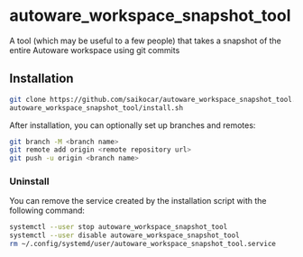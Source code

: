 # autoware_workspace_snapshot_tool

A tool (which may be useful to a few people) that takes a snapshot of the entire Autoware workspace using git commits

## Installation

```bash
git clone https://github.com/saikocar/autoware_workspace_snapshot_tool.git
autoware_workspace_snapshot_tool/install.sh
```

After installation, you can optionally set up branches and remotes:

```bash
git branch -M <branch name>
git remote add origin <remote repository url>
git push -u origin <branch name>
```

### Uninstall

You can remove the service created by the installation script with the following command:

```bash
systemctl --user stop autoware_workspace_snapshot_tool
systemctl --user disable autoware_workspace_snapshot_tool
rm ~/.config/systemd/user/autoware_workspace_snapshot_tool.service
```
